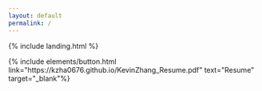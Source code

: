 ```yaml
---
layout: default
permalink: /
---
```


{% include landing.html %}

<p class="text-center"> {% include elements/button.html link="https://kzha0676.github.io/KevinZhang_Resume.pdf" text="Resume" target="_blank"%} </p>